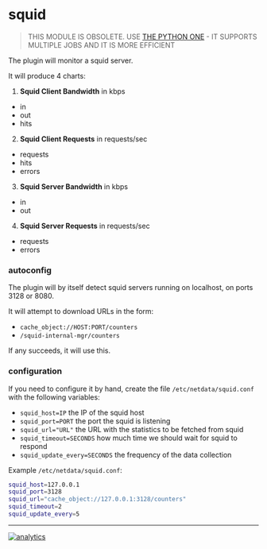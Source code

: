 # squid

> THIS MODULE IS OBSOLETE.
> USE [THE PYTHON ONE](../../python.d.plugin/squid) - IT SUPPORTS MULTIPLE JOBS AND IT IS MORE EFFICIENT

The plugin will monitor a squid server.

It will produce 4 charts:

1.  **Squid Client Bandwidth** in kbps

-   in
-   out
-   hits

2.  **Squid Client Requests** in requests/sec

-   requests
-   hits
-   errors

3.  **Squid Server Bandwidth** in kbps

-   in
-   out

4.  **Squid Server Requests** in requests/sec

-   requests
-   errors

### autoconfig

The plugin will by itself detect squid servers running on
localhost, on ports 3128 or 8080.

It will attempt to download URLs in the form:

-   `cache_object://HOST:PORT/counters`
-   `/squid-internal-mgr/counters`

If any succeeds, it will use this.

### configuration

If you need to configure it by hand, create the file
`/etc/netdata/squid.conf` with the following variables:

-   `squid_host=IP` the IP of the squid host
-   `squid_port=PORT` the port the squid is listening
-   `squid_url="URL"` the URL with the statistics to be fetched from squid
-   `squid_timeout=SECONDS` how much time we should wait for squid to respond
-   `squid_update_every=SECONDS` the frequency of the data collection

Example `/etc/netdata/squid.conf`:

```sh
squid_host=127.0.0.1
squid_port=3128
squid_url="cache_object://127.0.0.1:3128/counters"
squid_timeout=2
squid_update_every=5
```

- - -

[![analytics](https://www.google-analytics.com/collect?v=1&aip=1&t=pageview&_s=1&ds=github&dr=https%3A%2F%2Fgithub.com%2Fnetdata%2Fnetdata&dl=https%3A%2F%2Fmy-netdata.io%2Fgithub%2Fcollectors%2Fcharts.d.plugin%2Fsquid%2FREADME&_u=MAC~&cid=5792dfd7-8dc4-476b-af31-da2fdb9f93d2&tid=UA-64295674-3)]()

